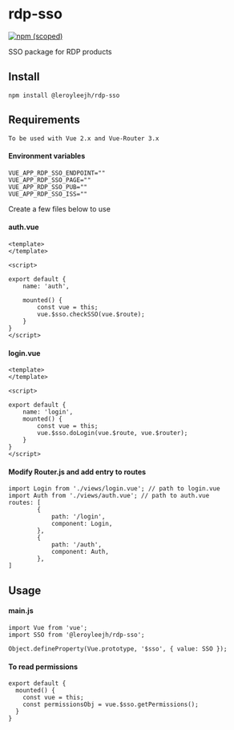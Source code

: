 # rdp-sso
[![npm (scoped)](https://img.shields.io/npm/v/@leroyleejh/rdp-sso.svg)](https://www.npmjs.com/package/@leroyleejh/rdp-sso)

SSO package for RDP products

## Install
```
npm install @leroyleejh/rdp-sso
```

## Requirements
```
To be used with Vue 2.x and Vue-Router 3.x
```
#### Environment variables
```
VUE_APP_RDP_SSO_ENDPOINT=""
VUE_APP_RDP_SSO_PAGE=""
VUE_APP_RDP_SSO_PUB=""
VUE_APP_RDP_SSO_ISS=""
```
Create a few files below to use
#### auth.vue
```
<template>
</template>

<script>

export default {
	name: 'auth',

	mounted() {
		const vue = this;
		vue.$sso.checkSSO(vue.$route);
	}
}
</script>
```
#### login.vue
```
<template>
</template>

<script>

export default {
	name: 'login',
	mounted() {
		const vue = this;
		vue.$sso.doLogin(vue.$route, vue.$router);
	}
}
</script>
```
#### Modify Router.js and add entry to routes
```
import Login from './views/login.vue'; // path to login.vue
import Auth from './views/auth.vue'; // path to auth.vue
routes: [
		{
			path: '/login',
			component: Login,
		},
		{
			path: '/auth',
			component: Auth,
		},
]
```

## Usage

#### main.js
```
import Vue from 'vue';
import SSO from '@leroyleejh/rdp-sso';

Object.defineProperty(Vue.prototype, '$sso', { value: SSO });
```

#### To read permissions
```
export default {
  mounted() {
    const vue = this;
    const permissionsObj = vue.$sso.getPermissions();
  }
}
```

